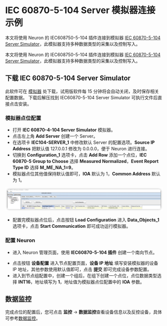# IEC 60870-5-104 Server 模拟器连接示例

本文将使用 Neuron 的 IEC608750-5-104 插件连接到模拟器 [IEC 60870-5-104 Server Simulator](https://www.freyrscada.com/iec-60870-5-104-Client-Simulator.php)，此模拟器支持多种数据类型的采集以及控制写入。

本文将使用 Neuron 的 IEC608750-5-104 插件连接到模拟器 [IEC 60870-5-104 Server Simulator](https://www.freyrscada.com/iec-60870-5-104-Client-Simulator.php)，此模拟器支持多种数据类型的采集以及控制写入。

## 下载 IEC 60870-5-104 Server Simulator

此软件可在 [模拟器](https://sourceforge.net/u/freyrscada/profile/) 处下载，试用版软件每 15 分钟将会自动关闭，及时保存相关配置数据。
下载后解压找到 IEC60870-5-104 Server Simulator 可执行文件后直接点击安装。

### 模拟器点位配置

* 打开 **IEC 60870-4-104 Server Simulator** 模拟器。
* 点击左上角 **Add Server** 创建一个 Server。
* 在选项卡 **IEC104-SERVER_1** 中修改默认 Server 的配置选项。**Source IP Address** 把默认值 127.0.0.1 修改为 0.0.0.0，便于 Neuron 进行连接。
* 切换到 **Configuration_1** 选项卡，点击 **Add Row** 添加一个点位，**IEC 60870-5 Group to Choose** 选择 **Measured Normalized**，**Event Report Type ID** 选择 **M_ME_NA_1=9**。
* 模拟器点位其他值保持默认值即可，**IOA** 默认为 1，**Common Address** 默认为 1。

![simulator-tag](./assets/tag.png)

* 配置完模拟器点位后，点击按钮 **Load Configuration** 进入 **Data_Objects_1** 选项卡，点击 **Start Communication** 即可成功运行模拟器。

### 配置 Neuron

- 进入 Neuron 管理页面，使用 **IEC60870-5-104 插件** 创建一个南向节点。

* 点击按钮 **设备配置** 进入节点配置页面，**设备 IP 地址** 填写安装模拟器的设备 IP 地址，其他参数使用默认值即可，点击 **提交** 即可完成设备参数配置。 
* 进入到节点组配置中，创建一个组后，在组下创建一个点位，点位数据类型选择 **INT16**，地址填写为 **1**，地址值为模拟器点位配置中的 **IOA** 参数。

## 数据监控

完成点位的配置后，您可点击 **监控** -> **数据监控**查看设备信息以及反控设备，具体可参考[数据监控](../../../../usage/monitoring.md)。


